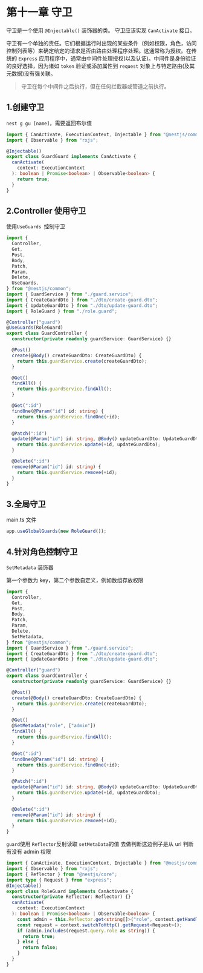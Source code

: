 # 第十一章 守卫

守卫是一个使用 `@Injectable()` 装饰器的类。 守卫应该实现 `CanActivate` 接口。

守卫有一个单独的责任。它们根据运行时出现的某些条件（例如权限，角色，访问控制列表等）来确定给定的请求是否由路由处理程序处理。这通常称为授权。在传统的 `Express` 应用程序中，通常由中间件处理授权(以及认证)。中间件是身份验证的良好选择，因为诸如 `token` 验证或添加属性到 `request` 对象上与特定路由(及其元数据)没有强关联。

> 守卫在每个中间件之后执行，但在任何拦截器或管道之前执行。

## 1.创建守卫

`nest g gu [name]`，需要返回布尔值

```ts
import { CanActivate, ExecutionContext, Injectable } from "@nestjs/common";
import { Observable } from "rxjs";

@Injectable()
export class GuardGuard implements CanActivate {
  canActivate(
    context: ExecutionContext
  ): boolean | Promise<boolean> | Observable<boolean> {
    return true;
  }
}
```

## 2.Controller 使用守卫

使用`UseGuards `控制守卫

```ts
import {
  Controller,
  Get,
  Post,
  Body,
  Patch,
  Param,
  Delete,
  UseGuards,
} from "@nestjs/common";
import { GuardService } from "./guard.service";
import { CreateGuardDto } from "./dto/create-guard.dto";
import { UpdateGuardDto } from "./dto/update-guard.dto";
import { RoleGuard } from "./role.guard";

@Controller("guard")
@UseGuards(RoleGuard)
export class GuardController {
  constructor(private readonly guardService: GuardService) {}

  @Post()
  create(@Body() createGuardDto: CreateGuardDto) {
    return this.guardService.create(createGuardDto);
  }

  @Get()
  findAll() {
    return this.guardService.findAll();
  }

  @Get(":id")
  findOne(@Param("id") id: string) {
    return this.guardService.findOne(+id);
  }

  @Patch(":id")
  update(@Param("id") id: string, @Body() updateGuardDto: UpdateGuardDto) {
    return this.guardService.update(+id, updateGuardDto);
  }

  @Delete(":id")
  remove(@Param("id") id: string) {
    return this.guardService.remove(+id);
  }
}
```

## 3.全局守卫

main.ts 文件

```ts
app.useGlobalGuards(new RoleGuard());
```

## 4.针对角色控制守卫

`SetMetadata` 装饰器

第一个参数为 key，第二个参数自定义，例如数组存放权限

```ts
import {
  Controller,
  Get,
  Post,
  Body,
  Patch,
  Param,
  Delete,
  SetMetadata,
} from "@nestjs/common";
import { GuardService } from "./guard.service";
import { CreateGuardDto } from "./dto/create-guard.dto";
import { UpdateGuardDto } from "./dto/update-guard.dto";

@Controller("guard")
export class GuardController {
  constructor(private readonly guardService: GuardService) {}

  @Post()
  create(@Body() createGuardDto: CreateGuardDto) {
    return this.guardService.create(createGuardDto);
  }

  @Get()
  @SetMetadata("role", ["admin"])
  findAll() {
    return this.guardService.findAll();
  }

  @Get(":id")
  findOne(@Param("id") id: string) {
    return this.guardService.findOne(+id);
  }

  @Patch(":id")
  update(@Param("id") id: string, @Body() updateGuardDto: UpdateGuardDto) {
    return this.guardService.update(+id, updateGuardDto);
  }

  @Delete(":id")
  remove(@Param("id") id: string) {
    return this.guardService.remove(+id);
  }
}
```

`guard`使用 `Reflector`反射读取 `setMetaData`的值 去做判断这边例子是从 url 判断有没有 admin 权限

```ts
import { CanActivate, ExecutionContext, Injectable } from "@nestjs/common";
import { Observable } from "rxjs";
import { Reflector } from "@nestjs/core";
import type { Request } from "express";
@Injectable()
export class RoleGuard implements CanActivate {
  constructor(private Reflector: Reflector) {}
  canActivate(
    context: ExecutionContext
  ): boolean | Promise<boolean> | Observable<boolean> {
    const admin = this.Reflector.get<string[]>("role", context.getHandler());
    const request = context.switchToHttp().getRequest<Request>();
    if (admin.includes(request.query.role as string)) {
      return true;
    } else {
      return false;
    }
  }
}
```
